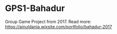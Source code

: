 # GPS1-Bahadur
Group Game Project from 2017. Read more: https://ainuldania.wixsite.com/portfolio/bahadur-2017
